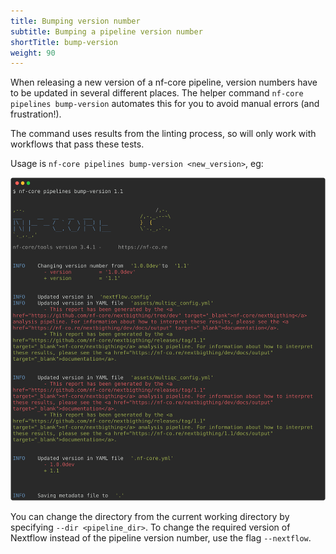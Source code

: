 ```yaml
---
title: Bumping version number
subtitle: Bumping a pipeline version number
shortTitle: bump-version
weight: 90
---
```


When releasing a new version of a nf-core pipeline, version numbers have to be updated in several different places. The helper command `nf-core pipelines bump-version` automates this for you to avoid manual errors (and frustration!).

The command uses results from the linting process, so will only work with workflows that pass these tests.

Usage is `nf-core pipelines bump-version <new_version>`, eg:

<!-- RICH-CODEX
working_dir: tmp/nf-core-nextbigthing
-->

![`nf-core pipelines bump-version 1.1`](../../../../assets/images/tools/nf-core-bump-version.svg)

You can change the directory from the current working directory by specifying `--dir <pipeline_dir>`. To change the required version of Nextflow instead of the pipeline version number, use the flag `--nextflow`.
